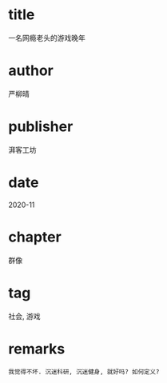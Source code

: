 # title
一名网瘾老头的游戏晚年

# author
严柳晴

# publisher
湃客工坊

# date
2020-11

# chapter
群像

# tag
社会, 游戏

# remarks
`我觉得不坏. 沉迷科研, 沉迷健身, 就好吗? 如何定义?`
